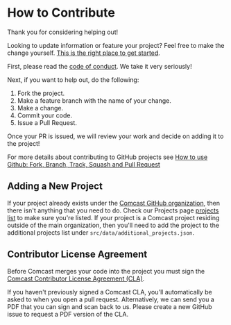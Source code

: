 # How to Contribute

Thank you for considering helping out!

Looking to update information or feature your project? Feel free to make the change yourself. [This is the right place to get started](https://github.com/Comcast).

First, please read the [code of conduct](https://github.com/Comcast/Comcast.github.io/blob/main/CODE_OF_CONDUCT.md). We take it very seriously!

Next, if you want to help out, do the following:

1. Fork the project.
2. Make a feature branch with the name of your change.
3. Make a change.
4. Commit your code.
5. Issue a Pull Request.

Once your PR is issued, we will review your work and decide on adding it to the project!

For more details about contributing to GitHub projects see [How to use Github: Fork, Branch, Track, Squash and Pull Request](http://gun.io/blog/how-to-github-fork-branch-and-pull-request/)

## Adding a New Project

If your project already exists under the [Comcast GitHub organization](https://github.com/Comcast), then there isn't anything that you need to do. Check our Projects page [projects list](https://comcast.github.io/projects#projects) to make sure you're listed. If your project is a Comcast project residing outside of the main organization, then you'll need to add the project to the additional projects list under `src/data/additional_projects.json`.

## Contributor License Agreement

Before Comcast merges your code into the project you must sign the [Comcast Contributor License Agreement (CLA)](https://gist.github.com/ComcastOSS/a7b8933dd8e368535378cda25c92d19a).

If you haven't previously signed a Comcast CLA, you'll automatically be asked to when you open a pull request. Alternatively, we can send you a PDF that you can sign and scan back to us. Please create a new GitHub issue to request a PDF version of the CLA.
